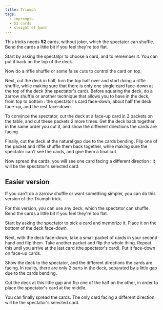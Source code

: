 ```yaml
---
title: Triumph
tags:
  - impromptu
  - 52 cards
  - sleight of hand
---
```


This tricks needs **52** cards, without joker, which the spectator can shuffle.
Bend the cards a little bit if you feel they're too flat.

Start by asking the spectatpr to choose a card, and to remember it. You can put
it back on the top of the deck.

Now do a riffle shuffle or some false cuts to control the card on top.

Next, cut the deck in half, turn the top half over and start doing a riffle
shuffle, while making sure that there is only one single card face-down at the
top of the deck (the spectator's card). Before squaring the deck, do a zarrow
shuffle or another technique that allows you to have in the deck, from top to
bottom : the spectator's card face-down, about half the deck face-up, and the
rest face-down.

To convince the spectator, cut the deck at a face-up card in 2 packets on the
table, and cut these packets 2 more times. Get the deck back together in the
same order you cut it, and show the different directions the cards are facing.

Finally, cut the deck at the natural gap due to the cards bending. Flip one of
the packet and riffle shuffle them back together, while making sure the
spectator can't see the cards, and give them a final cut.

Now spread the cards, you will see one card facing a different direction : it
will be the spectator's selected card.

## Easier version

If you can't do a zarrow shuffle or want something simpler, you can do this
version of the Triumph trick.

For this version, you can use any deck, which the spectator can shuffle. Bend
the cards a little bit if you feel they're too flat.

Start by asking the spectator to pick a card and memorize it. Place it on the
bottom of the deck face-down.

Next, with the deck face-down, take a small packet of cards in your second hand
and flip them. Take another packet and flip the whole thing. Repeat this until
you arrive at the last card (the spectator's card). Put it face-down on face-up
cards.

Show the deck to the spectator, and the different directions the cards are
facing. In reality, there are only 2 parts in the deck, separated by a little
gap due to the cards bending.

Cut the deck at this little gap and flip one of the half on the other, in order
to place the spectator's card at the middle.

You can finally spread the cards. The only card facing a different direction
will be the spectator's selected card.
